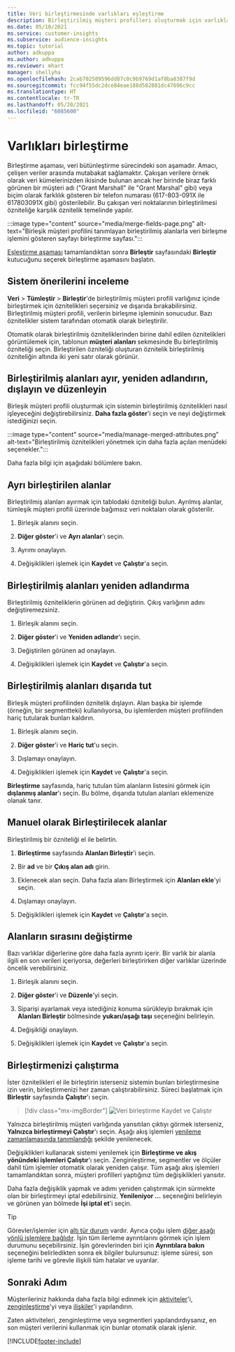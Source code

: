```yaml
---
title: Veri birleştirmesinde varlıkları eşleştirme
description: Birleştirilmiş müşteri profilleri oluşturmak için varlıkları eşleştirin.
ms.date: 05/10/2021
ms.service: customer-insights
ms.subservice: audience-insights
ms.topic: tutorial
author: adkuppa
ms.author: adkuppa
ms.reviewer: mhart
manager: shellyha
ms.openlocfilehash: 2cab702509596dd87c0c9b9769d1af8ba8387f9d
ms.sourcegitcommit: fcc94f55dc2dce84eae188d582801dc47696c9cc
ms.translationtype: HT
ms.contentlocale: tr-TR
ms.lasthandoff: 05/20/2021
ms.locfileid: "6085600"
---
```

# <a name="merge-entities"></a>Varlıkları birleştirme

Birleştirme aşaması, veri bütünleştirme sürecindeki son aşamadır. Amacı, çelişen veriler arasında mutabakat sağlamaktır. Çakışan verilere örnek olarak veri kümelerinizden ikisinde bulunan ancak her birinde biraz farklı görünen bir müşteri adı ("Grant Marshall" ile "Grant Marshal" gibi) veya biçim olarak farklılık gösteren bir telefon numarası (617-803-091X ile 617803091X gibi) gösterilebilir. Bu çakışan veri noktalarının birleştirilmesi özniteliğe karşılık öznitelik temelinde yapılır.

:::image type="content" source="media/merge-fields-page.png" alt-text="Birleşik müşteri profilini tanımlayan birleştirilmiş alanlarla veri birleşme işlemini gösteren sayfayı birleştirme sayfası.":::

[Eşleştirme aşaması](match-entities.md) tamamlandıktan sonra **Birleştir** sayfasındaki **Birleştir** kutucuğunu seçerek birleştirme aşamasını başlatın.

## <a name="review-system-recommendations"></a>Sistem önerilerini inceleme

**Veri** > **Tümleştir** > **Birleştir**'de birleştirilmiş müşteri profili varlığınız içinde birleştirmek için öznitelikleri seçersiniz ve dışarıda bırakabilirsiniz. Birleştirilmiş müşteri profili, verilerin birleşme işleminin sonucudur. Bazı öznitelikler sistem tarafından otomatik olarak birleştirilir.

Otomatik olarak birleştirilmiş özniteliklerinden birine dahil edilen öznitelikleri görüntülemek için, tablonun **müşteri alanları** sekmesinde Bu birleştirilmiş özniteliği seçin. Birleştirilen özniteliği oluşturan öznitelik birleştirilmiş özniteliğin altında iki yeni satır olarak görünür.

## <a name="separate-rename-exclude-and-edit-merged-fields"></a>Birleştirilmiş alanları ayır, yeniden adlandırın, dışlayın ve düzenleyin

Birleşik müşteri profili oluşturmak için sistemin birleştirilmiş öznitelikleri nasıl işleyeceğini değiştirebilirsiniz. **Daha fazla göster**'i seçin ve neyi değiştirmek istediğinizi seçin.

:::image type="content" source="media/manage-merged-attributes.png" alt-text="Birleştirilmiş öznitelikleri yönetmek için daha fazla açılan menüdeki seçenekler.":::

Daha fazla bilgi için aşağıdaki bölümlere bakın.

## <a name="separate-merged-fields"></a>Ayrı birleştirilen alanlar

Birleştirilmiş alanları ayırmak için tablodaki özniteliği bulun. Ayrılmış alanlar, tümleşik müşteri profili üzerinde bağımsız veri noktaları olarak gösterilir. 

1. Birleşik alanını seçin.
  
1. **Diğer göster**'i ve **Ayrı alanlar**'ı seçin.
 
1. Ayrımı onaylayın.

1. Değişiklikleri işlemek için **Kaydet** ve **Çalıştır**'a seçin.

## <a name="rename-merged-fields"></a>Birleştirilmiş alanları yeniden adlandırma

Birleştirilmiş özniteliklerin görünen ad değiştirin. Çıkış varlığının adını değiştiremezsiniz.

1. Birleşik alanını seçin.
  
1. **Diğer göster**'i ve **Yeniden adlandır**'ı seçin.

1. Değiştirilen görünen ad onaylayın. 

1. Değişiklikleri işlemek için **Kaydet** ve **Çalıştır**'a seçin.

## <a name="exclude-merged-fields"></a>Birleştirilmiş alanları dışarıda tut

Birleşik müşteri profilinden öznitelik dışlayın. Alan başka bir işlemde (örneğin, bir segmentteki) kullanılıyorsa, bu işlemlerden müşteri profilinden hariç tutularak bunları kaldırın. 

1. Birleşik alanını seçin.
  
1. **Diğer göster**'i ve **Hariç tut**'u seçin.

1. Dışlamayı onaylayın.

1. Değişiklikleri işlemek için **Kaydet** ve **Çalıştır**'a seçin. 

**Birleştirme** sayfasında, hariç tutulan tüm alanların listesini görmek için **dışlanmış alanlar**'ı seçin. Bu bölme, dışarıda tutulan alanları eklemenize olanak tanır.

## <a name="manually-combine-fields"></a>Manuel olarak Birleştirilecek alanlar

Birleştirilmiş bir özniteliği el ile belirtin. 

1. **Birleştirme** sayfasında **Alanları Birleştir**'i seçin.

1. Bir **ad** ve bir **Çıkış alan adı** girin.

1. Eklenecek alan seçin. Daha fazla alanı Birleştirmek için **Alanları ekle**'yi seçin.

1. Dışlamayı onaylayın.

1. Değişiklikleri işlemek için **Kaydet** ve **Çalıştır**'a seçin. 

## <a name="change-the-order-of-fields"></a>Alanların sırasını değiştirme

Bazı varlıklar diğerlerine göre daha fazla ayrıntı içerir. Bir varlık bir alanla ilgili en son verileri içeriyorsa, değerleri birleştirirken diğer varlıklar üzerinde öncelik verebilirsiniz.

1. Birleşik alanını seçin.
  
1. **Diğer göster**'i ve **Düzenle**'yi seçin.

1. Siparişi ayarlamak veya istediğiniz konuma sürükleyip bırakmak için **Alanları Birleştir** bölmesinde **yukarı/aşağı taşı** seçeneğini belirleyin.

1. Değişikliği onaylayın.

1. Değişiklikleri işlemek için **Kaydet** ve **Çalıştır**'a seçin.

## <a name="run-your-merge"></a>Birleştirmenizi çalıştırma

İster öznitelikleri el ile birleştirin isterseniz sistemin bunları birleştirmesine izin verin, birleştirmenizi her zaman çalıştırabilirsiniz. Süreci başlatmak için **Birleştir** sayfasında **Çalıştır**'ı seçin.

> [!div class="mx-imgBorder"]
> ![Veri birleştirme Kaydet ve Çalıştır](media/configure-data-merge-save-run.png "Veri birleştirme Kaydet ve Çalıştır")

Yalnızca birleştirilmiş müşteri varlığında yansıtılan çıktıyı görmek isterseniz, **Yalnızca birleştirmeyi Çalıştır**'ı seçin. Aşağı akış işlemleri [yenileme zamanlamasında tanımlandığı](system.md#schedule-tab) şekilde yenilenecek.

Değişiklikleri kullanarak sistemi yenilemek için **Birleştirme ve akış yönündeki işlemleri Çalıştır**'ı seçin. Zenginleştirme, segmentler ve ölçüler dahil tüm işlemler otomatik olarak yeniden çalışır. Tüm aşağı akış işlemleri tamamlandıktan sonra, müşteri profilleri yaptığınız tüm değişiklikleri yansıtır.

Daha fazla değişiklik yapmak ve adımı yeniden çalıştırmak için sürmekte olan bir birleştirmeyi iptal edebilirsiniz. **Yenileniyor ...** seçeneğini belirleyin ve görünen yan bölmede **İşi iptal et**'i seçin.

> [!TIP]
> Görevler/işlemler için [altı tür durum](system.md#status-types) vardır. Ayrıca çoğu işlem [diğer aşağı yönlü işlemlere bağlıdır](system.md#refresh-policies). İşin tüm ilerleme ayrıntılarını görmek için işlem durumunu seçebilirsiniz. İşin görevlerinden biri için **Ayrıntılara bakın** seçeneğini belirledikten sonra ek bilgiler bulursunuz: işleme süresi, son işleme tarihi ve görevle ilişkili tüm hatalar ve uyarılar.

## <a name="next-step"></a>Sonraki Adım

Müşterileriniz hakkında daha fazla bilgi edinmek için [aktiviteler](activities.md)'i, [zenginleştirme](enrichment-hub.md)'yi veya [ilişkiler](relationships.md)'i yapılandırın.

Zaten aktiviteleri, zenginleştirme veya segmentleri yapılandırdıysanız, en son müşteri verilerini kullanmak için bunlar otomatik olarak işlenir.

[!INCLUDE[footer-include](../includes/footer-banner.md)]
